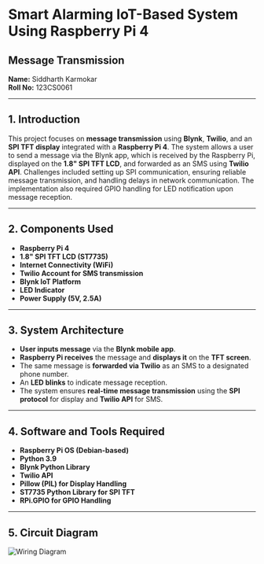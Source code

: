 # **Smart Alarming IoT-Based System Using Raspberry Pi 4**

## **Message Transmission**

**Name:** Siddharth Karmokar  
**Roll No:** 123CS0061  

---

## **1. Introduction**
This project focuses on **message transmission** using **Blynk**, **Twilio**, and an **SPI TFT display** integrated with a **Raspberry Pi 4**. The system allows a user to send a message via the Blynk app, which is received by the Raspberry Pi, displayed on the **1.8" SPI TFT LCD**, and forwarded as an SMS using **Twilio API**. Challenges included setting up SPI communication, ensuring reliable message transmission, and handling delays in network communication. The implementation also required GPIO handling for LED notification upon message reception.

---

## **2. Components Used**
- **Raspberry Pi 4**
- **1.8" SPI TFT LCD (ST7735)**
- **Internet Connectivity (WiFi)**
- **Twilio Account for SMS transmission**
- **Blynk IoT Platform**
- **LED Indicator**
- **Power Supply (5V, 2.5A)**

---

## **3. System Architecture**
- **User inputs message** via the **Blynk mobile app**.
- **Raspberry Pi receives** the message and **displays it** on the **TFT screen**.
- The same message is **forwarded via Twilio** as an SMS to a designated phone number.
- An **LED blinks** to indicate message reception.
- The system ensures **real-time message transmission** using the **SPI protocol** for display and **Twilio API** for SMS.

---

## **4. Software and Tools Required**
- **Raspberry Pi OS (Debian-based)**
- **Python 3.9**
- **Blynk Python Library**
- **Twilio API**
- **Pillow (PIL) for Display Handling**
- **ST7735 Python Library for SPI TFT**
- **RPi.GPIO for GPIO Handling**

---

## **5. Circuit Diagram**
![Wiring Diagram](https://drive.usercontent.google.com/download?id=1sPbrtoW9kskKZEqlS0FZyknHI0w05ZPq&export=view&authuser=0)
